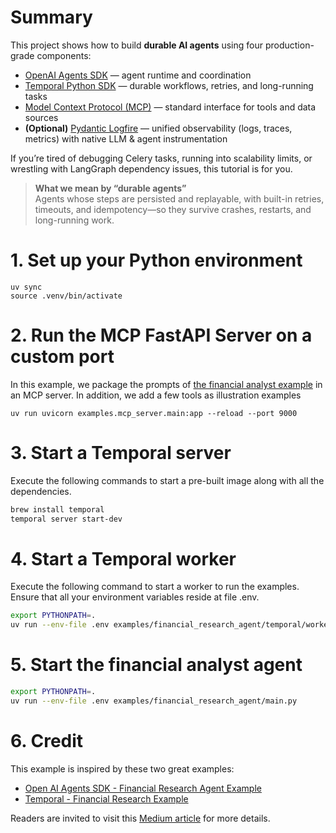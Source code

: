 # Summary

This project shows how to build **durable AI agents** using four production-grade components:

- [OpenAI Agents SDK](https://github.com/openai/openai-agents-python) — agent runtime and coordination
- [Temporal Python SDK](https://github.com/temporalio/sdk-python) — durable workflows, retries, and long-running tasks
- [Model Context Protocol (MCP)](https://github.com/modelcontextprotocol/python-sdk) — standard interface for tools and data sources
- **(Optional)** [Pydantic Logfire](https://pydantic.dev/logfire) — unified observability (logs, traces, metrics) with native LLM & agent instrumentation

If you’re tired of debugging Celery tasks, running into scalability limits, or wrestling with LangGraph dependency issues, this tutorial is for you.

> **What we mean by “durable agents”**  
> Agents whose steps are persisted and replayable, with built-in retries, timeouts, and idempotency—so they survive crashes, restarts, and long-running work.

# 1. Set up your Python environment
```
uv sync
source .venv/bin/activate
```

# 2. Run the MCP FastAPI Server on a custom port
In this example, we package the prompts of [the financial analyst example](https://github.com/openai/openai-agents-python/tree/main/examples/financial_research_agent) in an MCP server. 
In addition, we add a few tools as illustration examples
```
uv run uvicorn examples.mcp_server.main:app --reload --port 9000
```

# 3. Start a Temporal server
Execute the following commands to start a pre-built image along with all the dependencies.

```bash
brew install temporal
temporal server start-dev
```

# 4. Start a Temporal worker
Execute the following command to start a worker to run the examples. 
Ensure that all your environment variables reside at file .env.

```bash
export PYTHONPATH=.
uv run --env-file .env examples/financial_research_agent/temporal/worker.py
```

# 5. Start the financial analyst agent

```bash
export PYTHONPATH=.
uv run --env-file .env examples/financial_research_agent/main.py
```

# 6. Credit

This example is inspired by these two great examples:
- [Open AI Agents SDK - Financial Research Agent Example](https://github.com/openai/openai-agents-python/tree/main/examples/financial_research_agent)
- [Temporal - Financial Research Example](https://github.com/temporalio/samples-python/tree/main/openai_agents/financial_research_agent)

Readers are invited to visit this [Medium article](https://medium.com/p/c49c928bc4ec) for more details.